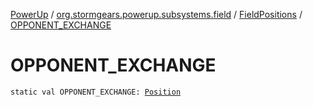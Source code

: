 [PowerUp](../../index.md) / [org.stormgears.powerup.subsystems.field](../index.md) / [FieldPositions](index.md) / [OPPONENT_EXCHANGE](./-o-p-p-o-n-e-n-t_-e-x-c-h-a-n-g-e.md)

# OPPONENT_EXCHANGE

`static val OPPONENT_EXCHANGE: `[`Position`](../../org.stormgears.powerup.subsystems.navigator/-position/index.md)